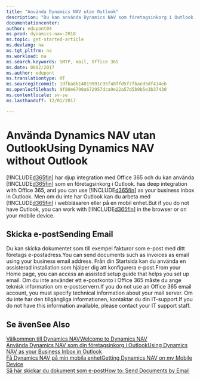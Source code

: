 ```yaml
---
title: "Använda Dynamics NAV utan Outlook"
description: "Du kan använda Dynamics NAV som företagsinkorg i Outlook eftersom det är integrerat med Office 365, men du kan även arbeta utan Outlook i en webbläsare eller på en mobil enhet."
documentationcenter: 
author: edupont04
ms.prod: dynamics-nav-2018
ms.topic: get-started-article
ms.devlang: na
ms.tgt_pltfrm: na
ms.workload: na
ms.search.keywords: SMTP, mail, Office 365
ms.date: 0602/2017
ms.author: edupont
ms.translationtype: HT
ms.sourcegitcommit: 1dfba8b14019991c95f40ffd5f7fbaed5df414eb
ms.openlocfilehash: 9f80e6790a672957dca9e22a57d5b9b5e3b37430
ms.contentlocale: sv-se
ms.lasthandoff: 12/01/2017

---
```

# <a name="using-dynamics-nav-without-outlook"></a><span data-ttu-id="fea75-103">Använda Dynamics NAV utan Outlook</span><span class="sxs-lookup"><span data-stu-id="fea75-103">Using Dynamics NAV without Outlook</span></span>
[!INCLUDE[d365fin](includes/d365fin_md.md)]<span data-ttu-id="fea75-104"> har djup integration med Office 365 och du kan använda [!INCLUDE[d365fin](includes/d365fin_md.md)] som en företagsinkorg i Outlook.</span><span class="sxs-lookup"><span data-stu-id="fea75-104"> has deep integration with Office 365, and you can use [!INCLUDE[d365fin](includes/d365fin_md.md)] as your business inbox in Outlook.</span></span> <span data-ttu-id="fea75-105">Men om du inte har Outlook kan du arbeta med [!INCLUDE[d365fin](includes/d365fin_md.md)] i webbläsaren eller på en mobil enhet.</span><span class="sxs-lookup"><span data-stu-id="fea75-105">But if you do not have Outlook, you can work with [!INCLUDE[d365fin](includes/d365fin_md.md)] in the browser or on your mobile device.</span></span>  

## <a name="sending-email"></a><span data-ttu-id="fea75-106">Skicka e-post</span><span class="sxs-lookup"><span data-stu-id="fea75-106">Sending Email</span></span>
<span data-ttu-id="fea75-107">Du kan skicka dokumentet som till exempel fakturor som e-post med ditt företags e-postadress.</span><span class="sxs-lookup"><span data-stu-id="fea75-107">You can send documents such as invoices as email using your business email address.</span></span> <span data-ttu-id="fea75-108">Från din Startsida kan du använda en assisterad installation som hjälper dig att konfigurera e-post.</span><span class="sxs-lookup"><span data-stu-id="fea75-108">From your Home page, you can access an assisted setup guide that helps you set up email.</span></span> <span data-ttu-id="fea75-109">Om du inte använder ett e-postkonto i Office 365 måste du ange teknisk information om e-postservern.</span><span class="sxs-lookup"><span data-stu-id="fea75-109">If you do not use an Office 365 email account, you must specify technical information about your mail server.</span></span> <span data-ttu-id="fea75-110">Om du inte har den tillgängliga informationen, kontaktar du din IT-support.</span><span class="sxs-lookup"><span data-stu-id="fea75-110">If you do not have this information available, please contact your IT support staff.</span></span>  


## <a name="see-also"></a><span data-ttu-id="fea75-111">Se även</span><span class="sxs-lookup"><span data-stu-id="fea75-111">See Also</span></span>
[<span data-ttu-id="fea75-112">Välkommen till Dynamics NAV</span><span class="sxs-lookup"><span data-stu-id="fea75-112">Welcome to Dynamics NAV</span></span>](index.md)  
[<span data-ttu-id="fea75-113">Använda Dynamics NAV som din företagsinkorg i Outlook</span><span class="sxs-lookup"><span data-stu-id="fea75-113">Using Dynamics NAV as your Business Inbox in Outlook</span></span>](madeira-outlook.md)  
[<span data-ttu-id="fea75-114">Få Dynamics NAV på min mobila enhet</span><span class="sxs-lookup"><span data-stu-id="fea75-114">Getting Dynamics NAV on my Mobile Device</span></span>](install-mobile-app.md)  
[<span data-ttu-id="fea75-115">Så här skickar du dokument som e-post</span><span class="sxs-lookup"><span data-stu-id="fea75-115">How to: Send Documents by Email</span></span>](ui-how-send-documents-email.md)


